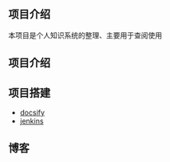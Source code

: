 ## 项目介绍
本项目是个人知识系统的整理、主要用于查阅使用


## 项目介绍


## 项目搭建
- [docsify](/zh-cn/docsify安装.md)
- [jenkins](/zh-cn/jenkins.md)

## 博客